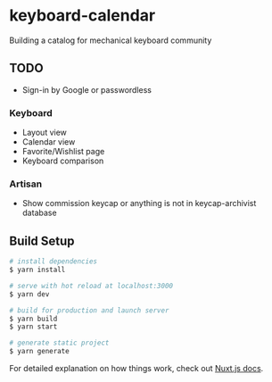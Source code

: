# keyboard-calendar
Building a catalog for mechanical keyboard community

## TODO
- Sign-in by Google or passwordless

### Keyboard
- Layout view
- Calendar view
- Favorite/Wishlist page
- Keyboard comparison

### Artisan
- Show commission keycap or anything is not in keycap-archivist database

## Build Setup

```bash
# install dependencies
$ yarn install

# serve with hot reload at localhost:3000
$ yarn dev

# build for production and launch server
$ yarn build
$ yarn start

# generate static project
$ yarn generate
```

For detailed explanation on how things work, check out [Nuxt.js docs](https://nuxtjs.org).
